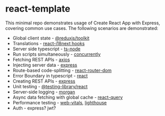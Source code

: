 # react-template

This minimal repo demonstrates usage of Create React App with Express, covering common use cases. The following scenarios are demonstrated:

- Global client state - [@reduxjs/toolkit][1]
- Translations - [react-i18next hooks][2]
- Server side typescript - [ts-node][3]
- Run scripts simultaneously - [concurrently][4]
- Fetching REST APIs - [axios][5]
- Injecting server data - [express][6]
- Route-based code-splitting - [react-router-dom][7]
- Error Boundary in typescript - [react][8]
- Creating REST APIs - [express][9]
- Unit testing - [@testing-library/react][10]
- Server-side logging - [morgan][11]
- Async data fetching with global cache - [react-query][12]
- Performance testing - [web-vitals][13], [lighthouse][14]
- Auth - express? jwt?

[1]: https://redux-toolkit.js.org/introduction/quick-start
[2]: https://react.i18next.com/latest/usetranslation-hook
[3]: https://github.com/ad548/create-react-app-express-typescript
[4]: https://stackoverflow.com/a/30950298/7435656
[5]: https://github.com/axios/axios#example
[6]: https://github.com/facebook/create-react-app/issues/1703#issuecomment-309016124
[7]: https://reactjs.org/docs/code-splitting.html#route-based-code-splitting
[8]: https://stackoverflow.com/questions/63916900/how-to-properly-type-a-react-errorboundary-class-component-in-typescript
[9]: https://www.robinwieruch.de/node-express-server-rest-api
[10]: https://testing-library.com/docs/example-codesandbox
[11]: https://github.com/expressjs/morgan#examples
[12]: https://react-query.tanstack.com/docs/quick-start
[13]: https://create-react-app.dev/docs/measuring-performance/
[14]: https://web.dev/lighthouse-performance/
